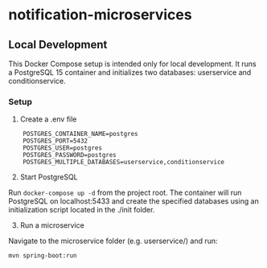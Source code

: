# notification-microservices

## Local Development

This Docker Compose setup is intended only for local development. It runs a PostgreSQL 15 container and initializes two databases: userservice and conditionservice.

### Setup

1. Create a .env file
```env 
    POSTGRES_CONTAINER_NAME=postgres
    POSTGRES_PORT=5432
    POSTGRES_USER=postgres
    POSTGRES_PASSWORD=postgres
    POSTGRES_MULTIPLE_DATABASES=userservice,conditionservice
```


2. Start PostgreSQL

Run `docker-compose up -d` from the project root.
The container will run PostgreSQL on localhost:5433 and create the specified databases using an initialization script located in the ./init folder.

3. Run a microservice

Navigate to the microservice folder (e.g. userservice/) and run:

`mvn spring-boot:run`

